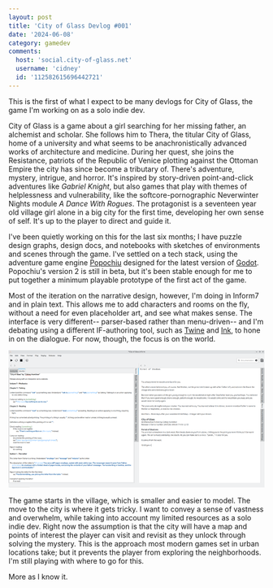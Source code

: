 ```yaml
---
layout: post
title: 'City of Glass Devlog #001'
date: '2024-06-08'
category: gamedev
comments:
  host: 'social.city-of-glass.net'
  username: 'cidney'
  id: '112582615696442721'
---
```


This is the first of what I expect to be many devlogs for City of
Glass, the game I'm working on as a solo indie dev.

City of Glass is a game about a girl searching for her missing father,
an alchemist and scholar. She follows him to Thera, the titular City
of Glass, home of a university and what seems to be anachronistically
advanced works of architecture and medicine. During her quest, she
joins the Resistance, patriots of the Republic of Venice plotting
against the Ottoman Empire the city has since become a tributary
of. There's adventure, mystery, intrigue, and horror. It's inspired by
story-driven point-and-click adventures like _Gabriel Knight_, but
also games that play with themes of helplessness and vulnerability,
like the softcore-pornographic Neverwinter Nights module _A Dance With
Rogues_. The protagonist is a seventeen year old village girl alone in
a big city for the first time, developing her own sense of self. It's
up to the player to direct and guide it.

I've been quietly working on this for the last six months; I have
puzzle design graphs, design docs, and notebooks with sketches of
environments and scenes through the game. I've settled on a tech
stack, using the adventure game engine
[Popochiu](https://carenalga.itch.io/popochiu) designed for the latest
version of [Godot](https://godotengine.org/). Popochiu's version 2 is
still in beta, but it's been stable enough for me to put together a
minimum playable prototype of the first act of the game.

Most of the iteration on the narrative design, however, I'm doing in
Inform7 and in plain text. This allows me to add characters and rooms
on the fly, without a need for even placeholder art, and see what
makes sense. The interface is very different-- parser-based rather
than menu-driven-- and I'm debating using a different IF-authoring
tool, such as [Twine](https://twinery.org/) and
[Ink](https://www.inklestudios.com/ink/), to hone in on the
dialogue. For now, though, the focus is on the world.

![Screenshot of source and game text in Inform](/assets/images/posts/city-of-glass-devlog-001.png)

The game starts in the village, which is smaller and easier to
model. The move to the city is where it gets tricky. I want to convey
a sense of vastness and overwhelm, while taking into account my
limited resources as a solo indie dev. Right now the assumption is
that the city will have a map and points of interest the player can
visit and revisit as they unlock through solving the mystery. This is
the approach most modern games set in urban locations take; but it
prevents the player from exploring the neighborhoods. I'm still
playing with where to go for this.

More as I know it.

